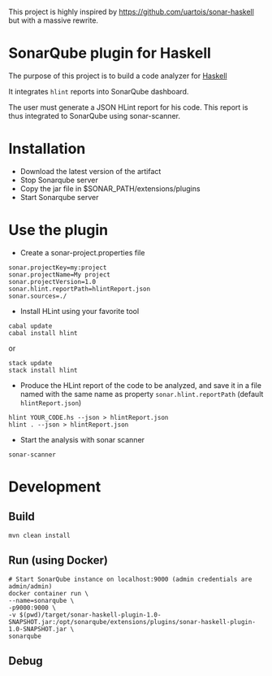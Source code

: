 This project is highly inspired by https://github.com/uartois/sonar-haskell but with a massive rewrite.

# SonarQube plugin for Haskell

The purpose of this project is to build a code analyzer for [Haskell](https://www.haskell.org)

It integrates `hlint` reports into SonarQube dashboard.

The user must generate a JSON HLint report for his code. This report is thus integrated to SonarQube using sonar-scanner.

# Installation

- Download the latest version of the artifact
- Stop Sonarqube server
- Copy the jar file in $SONAR_PATH/extensions/plugins
- Start Sonarqube server
    
# Use the plugin
- Create a sonar-project.properties file
```
sonar.projectKey=my:project
sonar.projectName=My project
sonar.projectVersion=1.0
sonar.hlint.reportPath=hlintReport.json
sonar.sources=./
```

- Install HLint using your favorite tool
```
cabal update
cabal install hlint
```
or
```
stack update
stack install hlint
```

- Produce the HLint report of the code to be analyzed, and save it in a file named with the same name as property `sonar.hlint.reportPath` (default `hlintReport.json`)   
```
hlint YOUR_CODE.hs --json > hlintReport.json
hlint . --json > hlintReport.json
```

- Start the analysis with sonar scanner 
```
sonar-scanner
```

# Development
## Build
```
mvn clean install
```

## Run (using Docker)
```
# Start SonarQube instance on localhost:9000 (admin credentials are admin/admin)
docker container run \
--name=sonarqube \
-p9000:9000 \
-v $(pwd)/target/sonar-haskell-plugin-1.0-SNAPSHOT.jar:/opt/sonarqube/extensions/plugins/sonar-haskell-plugin-1.0-SNAPSHOT.jar \
sonarqube
```

## Debug
